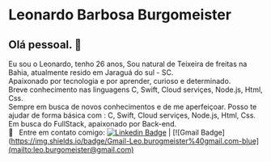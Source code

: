 # Leonardo Barbosa Burgomeister

## Olá pessoal. 👋

Eu sou o Leonardo, tenho 26 anos, Sou natural de Teixeira de freitas na Bahia, atualmente resido em Jaraguá do sul - SC.
<br/> Apaixonado por tecnologia e por aprender, curioso e determinado.
<br/>Breve conhecimento nas linguagens C, Swift, Cloud serviçes, Node.js, Html, Css.
<br/>Sempre em busca de novos conhecimentos e de me aperfeiçoar.
Posso te ajudar de forma básica com : C, Swift, Cloud serviçes, Node.js, Html, Css.
Em busca do FullStack, apaixonado por Back-end.
<br/> :email: &nbsp; Entre em contato comigo: [![Linkedin Badge](https://img.shields.io/badge/-ThiagoMarinho-blue?style=flat-square&logo=Linkedin&logoColor=white&link=https://www.linkedin.com/in/tgmarinho/)](https://www.linkedin.com/in/tgmarinho/) | [![Gmail Badge](https://img.shields.io/badge/Gmail-Leo.burogmeister%40gmail.com-blue](mailto:leo.burgomeister@gmail.com)
